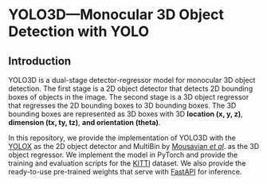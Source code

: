 # YOLO3D—Monocular 3D Object Detection with YOLO

## Introduction

YOLO3D is a dual-stage detector-regressor model for monocular 3D object detection. The first stage is a 2D object detector that detects 2D bounding boxes of objects in the image. The second stage is a 3D object regressor that regresses the 2D bounding boxes to 3D bounding boxes. The 3D bounding boxes are represented as 3D boxes with 3D **location (x, y, z)**, **dimension (tx, ty, tz)**, **and orientation (theta)**.

In this repository, we provide the implementation of YOLO3D with the [YOLOX](https://github.com/Megvii-BaseDetection/YOLOX) as the 2D object detector and MultiBin by [Mousavian *et al*](https://arxiv.org/abs/1612.00496). as the 3D object regressor. We implement the model in PyTorch and provide the training and evaluation scripts for the [KITTI](https://www.cvlibs.net/datasets/kitti/) dataset. We also provide the ready-to-use pre-trained weights that serve with [FastAPI](https://fastapi.tiangolo.com/) for inference.
